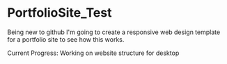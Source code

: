 # PortfolioSite_Test
Being new to github I'm going to create a responsive web design template for a portfolio site to see how this works. 

Current Progress: Working on website structure for desktop 
